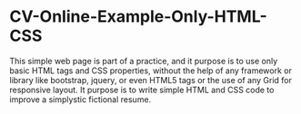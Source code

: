 # CV-Online-Example-Only-HTML-CSS
This simple web page is part of a practice, and it purpose is to use only basic HTML tags and CSS properties, 
without the help of any framework or library like bootstrap, jquery, or even HTML5 tags or the use of any Grid 
for responsive layout. It purpose is to write simple HTML and CSS code to improve a simplystic fictional resume.
